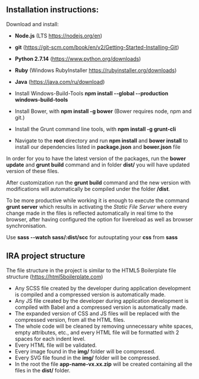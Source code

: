 ## Installation instructions:

Download and install: 
- **Node.js** (LTS https://nodejs.org/en)
- **git** (https://git-scm.com/book/en/v2/Getting-Started-Installing-Git)
- **Python 2.7.14** (https://www.python.org/downloads)
- **Ruby** (Windows RubyInstaller https://rubyinstaller.org/downloads)
- **Java** (https://java.com/ru/download)

- Install Windows-Build-Tools **npm install --global --production windows-build-tools**
- Install Bower, with **npm install -g bower** (Bower requires node, npm and git.)
- Install the Grunt command line tools, with **npm install -g grunt-cli**
- Navigate to the **root** directory and run **npm install** and **bower install** to install our dependencies listed in **package.json** and **bower.json** file

In order for you to have the latest version of the packages, run the **bower update** and **grunt build** command and in folder **dist/** you will have updated version of these files.

After customization run the **grunt build** command and the new version with modifications will automatically be compiled under the folder **/dist**.

To be more productive while working it is enough to execute the command **grunt server** which results in activating the *Static File Server* where every change made in the files is reflected automatically in real time to the browser, after having configured the option for livereload as well as browser synchronisation.

Use **sass --watch sass/:dist/scc** for autouptating your **css** from **sass**


## IRA project structure

The file structure in the project is similar to the HTML5 Boilerplate file structure (https://html5boilerplate.com)

- Any SCSS file created by the developer during application development is compiled and a compressed version is automatically made.
- Any JS file created by the developer during application development is compiled with Babel and a compressed version is automatically made.
- The expanded version of CSS and JS files will be replaced with the compressed version, from all the HTML files.
- The whole code will be cleaned by removing unnecessary white spaces, empty attributes, etc., and every HTML file will be formatted with 2 spaces for each indent level.
- Every HTML file will be validated.
- Every image found in the **img/** folder will be compressed.
- Every SVG file found in the **img/** folder will be compressed.
- In the root the file **app-name-vx.xx.zip** will be created containing all the files in the **dist/** folder.

